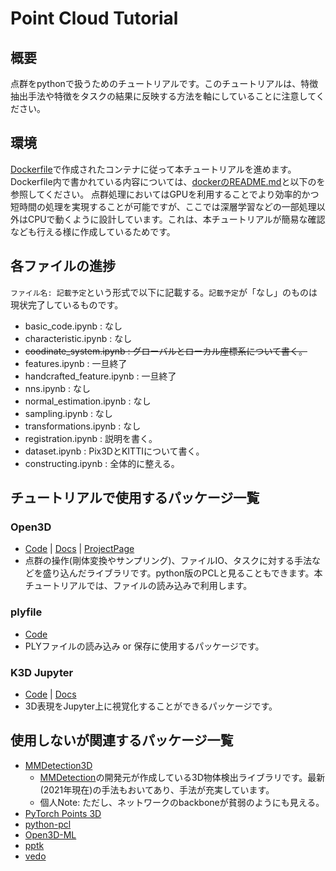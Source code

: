 # Point Cloud Tutorial
## 概要
点群をpythonで扱うためのチュートリアルです。このチュートリアルは、特徴抽出手法や特徴をタスクの結果に反映する方法を軸にしていることに注意してください。

## 環境
[Dockerfile](../docker/Dockerfile)で作成されたコンテナに従って本チュートリアルを進めます。Dockerfile内で書かれている内容については、[dockerのREADME.md](../docker/README.md)と以下のを参照してください。
点群処理においてはGPUを利用することでより効率的かつ短時間の処理を実現することが可能ですが、ここでは深層学習などの一部処理以外はCPUで動くように設計しています。これは、本チュートリアルが簡易な確認なども行える様に作成しているためです。

## 各ファイルの進捗
`ファイル名: 記載予定`という形式で以下に記載する。`記載予定`が「なし」のものは現状完了しているものです。
- basic_code.ipynb              : なし
- characteristic.ipynb          : なし
- ~~coodinate_system.ipynb        : グローバルとローカル座標系について書く。~~
- features.ipynb                : 一旦終了
- handcrafted_feature.ipynb     : 一旦終了
- nns.ipynb                     : なし
- normal_estimation.ipynb       : なし
- sampling.ipynb                : なし
- transformations.ipynb         : なし
- registration.ipynb            : 説明を書く。
- dataset.ipynb                 : Pix3DとKITTIについて書く。
- constructing.ipynb            : 全体的に整える。

## チュートリアルで使用するパッケージ一覧
### Open3D
- [Code](https://github.com/isl-org/Open3D) | [Docs](http://www.open3d.org/docs/release/) | [ProjectPage](http://www.open3d.org/)
- 点群の操作(剛体変換やサンプリング)、ファイルIO、タスクに対する手法などを盛り込んだライブラリです。python版のPCLと見ることもできます。本チュートリアルでは、ファイルの読み込みで利用します。

<!-- ### PyTorch geometric
- [Code](https://github.com/rusty1s/pytorch_geometric) | [Docs](https://pytorch-geometric.readthedocs.io/en/latest/)
- グラフやその他(不規則な構造)の表現をPytorchで扱うために生み出されたライブラリです。
- 個人Note: 上記の表現を扱った深層学習を[Geometric Deep Learning](https://geometricdeeplearning.com/)として呼んでいるらしい。 -->

<!-- ### Pytorch3D
- [Code](https://github.com/facebookresearch/pytorch3d) | [Docs](https://pytorch3d.readthedocs.io/en/latest/) | [ProjectPage](https://pytorch3d.org/)
- **概要**: Pytorchによる3D CV研究開発を効率的に行うために生み出されたライブラリです。
- **注意**: 本チュートリアルではまだ予定しているだけです。 -->

### plyfile
- [Code](https://github.com/dranjan/python-plyfile)
- PLYファイルの読み込み or 保存に使用するパッケージです。

### K3D Jupyter
- [Code](https://github.com/K3D-tools/K3D-jupyter) | [Docs](https://k3d-jupyter.org/)
- 3D表現をJupyter上に視覚化することができるパッケージです。


## 使用しないが関連するパッケージ一覧
- [MMDetection3D](https://github.com/open-mmlab/mmdetection3d)
  - [MMDetection](https://github.com/open-mmlab/mmdetection)の開発元が作成している3D物体検出ライブラリです。最新(2021年現在)の手法もおいてあり、手法が充実しています。
  - 個人Note: ただし、ネットワークのbackboneが貧弱のようにも見える。
- [PyTorch Points 3D](https://github.com/nicolas-chaulet/torch-points3d)
- [python-pcl](https://github.com/strawlab/python-pcl)
- [Open3D-ML](https://github.com/isl-org/Open3D-ML)
- [pptk](https://github.com/heremaps/pptk)
- [vedo](https://github.com/marcomusy/vedo)
